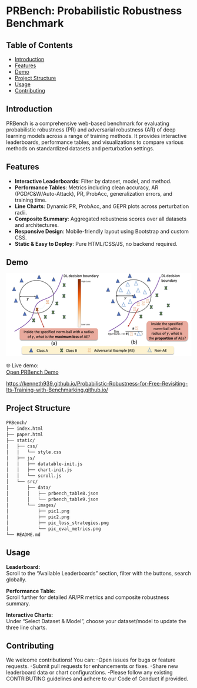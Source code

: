 # PRBench: Probabilistic Robustness Benchmark

## Table of Contents

- [Introduction](#introduction)
- [Features](#features)
- [Demo](#demo)
- [Project Structure](#project-structure)
- [Usage](#usage)
- [Contributing](#contributing)

## Introduction

PRBench is a comprehensive web-based benchmark for evaluating probabilistic robustness (PR) and adversarial robustness (AR) of deep learning models across a range of training methods. It provides interactive leaderboards, performance tables, and visualizations to compare various methods on standardized datasets and perturbation settings.

## Features

- **Interactive Leaderboards**: Filter by dataset, model, and method.  
- **Performance Tables**: Metrics including clean accuracy, AR (PGD/C&W/Auto-Attack), PR, ProbAcc, generalization errors, and training time.  
- **Line Charts**: Dynamic PR, ProbAcc, and GEPR plots across perturbation radii.  
- **Composite Summary**: Aggregated robustness scores over all datasets and architectures.  
- **Responsive Design**: Mobile-friendly layout using Bootstrap and custom CSS.  
- **Static & Easy to Deploy**: Pure HTML/CSS/JS, no backend required.

## Demo

![Landing Page](static/src/images/pic1.png)

🌐 Live demo:  
[Open PRBench Demo](https://kenneth939.github.io/Probabilistic-Robustness-for-Free-Revisiting-Its-Training-with-Benchmarking.github.io/)

https://kenneth939.github.io/Probabilistic-Robustness-for-Free-Revisiting-Its-Training-with-Benchmarking.github.io/


## Project Structure

    PRBench/
    ├── index.html
    ├── paper.html
    ├── static/
    │   ├── css/
    │   │   └── style.css
    │   ├── js/
    │   │   ├── datatable-init.js
    │   │   ├── chart-init.js
    │   │   └── scroll.js
    │   └── src/
    │       ├── data/
    │       │   ├── prbench_table8.json
    │       │   └── prbench_table9.json
    │       └── images/
    │           ├── pic1.png
    │           ├── pic2.png
    │           ├── pic_loss_strategies.png
    │           └── pic_eval_metrics.png
    └── README.md



## Usage

**Leaderboard:**  
Scroll to the “Available Leaderboards” section, filter with the buttons, search globally.

**Performance Table:**  
Scroll further for detailed AR/PR metrics and composite robustness summary.

**Interactive Charts:**  
Under “Select Dataset & Model”, choose your dataset/model to update the three line charts.

## Contributing
We welcome contributions! You can:
-Open issues for bugs or feature requests.
-Submit pull requests for enhancements or fixes.
-Share new leaderboard data or chart configurations.
-Please follow any existing CONTRIBUTING guidelines and adhere to our Code of Conduct if provided.
